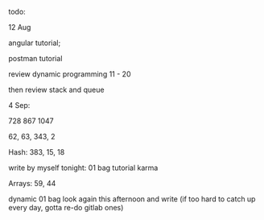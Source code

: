 todo: 

12 Aug

angular tutorial; 

postman tutorial

review dynamic programming 11 - 20 

then review stack and queue



4 Sep: 


728 867 
1047

62, 63, 343, 2

Hash: 383, 15, 18

write by myself tonight: 01 bag tutorial karma

Arrays: 59, 44

dynamic 01 bag look again this afternoon and write (if too hard to catch up every day, gotta re-do gitlab ones)

